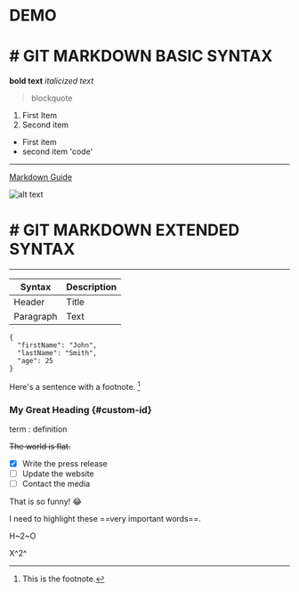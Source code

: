 # DEMO

# # GIT MARKDOWN BASIC SYNTAX
**bold text**
*italicized text*
>blockquote
1. First Item
2. Second item
- First item
- second item
'code'
---
[Markdown Guide](https://www.markdownguide.org)

![alt text](0b57dfc4daefa32ca1c5e2ded0c2ebe6)

# # GIT MARKDOWN EXTENDED SYNTAX
---
| Syntax | Description |
| ----------- | ----------- |
| Header | Title |
| Paragraph | Text |

```
{
  "firstName": "John",
  "lastName": "Smith",
  "age": 25
}
```

Here's a sentence with a footnote. [^1]
[^1]: This is the footnote.

### My Great Heading {#custom-id}

term
: definition

~~The world is flat.~~

- [x] Write the press release
- [ ] Update the website
- [ ] Contact the media

That is so funny! :joy:

I need to highlight these ==very important words==.

H~2~O

X^2^
